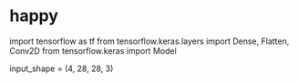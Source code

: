 # happy

import tensorflow as tf
from tensorflow.keras.layers import Dense, Flatten, Conv2D
from tensorflow.keras import Model

input_shape = (4, 28, 28, 3)
